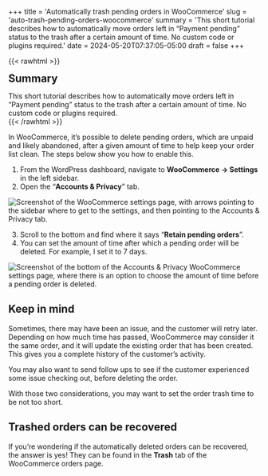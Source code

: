 +++
title = 'Automatically trash pending orders in WooCommerce'
slug = 'auto-trash-pending-orders-woocommerce'
summary = 'This short tutorial describes how to automatically move orders left in “Payment pending” status to the trash after a certain amount of time. No custom code or plugins required.'
date = 2024-05-20T07:37:05-05:00
draft = false
+++

{{< rawhtml >}}
<div class="rounded-lg px-8 py-8 bg-[#804D79E3] text-gray-50 text-lg">
	<h2 class="text-gray-50" style="margin-top: 0; margin-bottom: 0.6rem;">Summary</h2>
	<p style="margin-bottom: 0;">This short tutorial describes how to automatically move orders left in “Payment pending” status to the trash after a certain amount of time. No custom code or plugins required.</p>
</div>
{{< /rawhtml >}}

In WooCommerce, it’s possible to delete pending orders, which are unpaid and likely abandoned, after a given amount of time to help keep your order list clean. The steps below show you how to enable this.

1. From the WordPress dashboard, navigate to **WooCommerce → Settings** in the left sidebar.
2. Open the “**Accounts & Privacy**” tab.

![Screenshot of the WooCommerce settings page, with arrows pointing to the sidebar where to get to the settings, and then pointing to the Accounts & Privacy tab.](/blog/auto-trash-pending-orders-woocommerce/auto-trash-pending-orders-1.webp)

3. Scroll to the bottom and find where it says “**Retain pending orders**”.
4. You can set the amount of time after which a pending order will be deleted. For example, I set it to 7 days.

![Screenshot of the bottom of the Accounts & Privacy WooCommerce settings page, where there is an option to choose the amount of time before a pending order is deleted.](/blog/auto-trash-pending-orders-woocommerce/auto-trash-pending-orders-2.webp)

## Keep in mind

Sometimes, there may have been an issue, and the customer will retry later. Depending on how much time has passed, WooCommerce may consider it the same order, and it will update the existing order that has been created. This gives you a complete history of the customer’s activity.

You may also want to send follow ups to see if the customer experienced some issue checking out, before deleting the order.

With those two considerations, you may want to set the order trash time to be not too short.

## Trashed orders can be recovered

If you’re wondering if the automatically deleted orders can be recovered, the answer is yes! They can be found in the **Trash** tab of the WooCommerce orders page.
